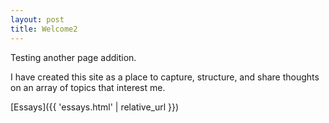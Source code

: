 ```yaml
---
layout: post
title: Welcome2
---
```


Testing another page addition.

I have created this site as a place to capture, structure, and share thoughts on an array of topics that interest me.  

[Essays]({{ 'essays.html' | relative_url }})